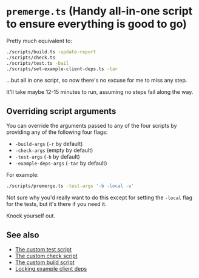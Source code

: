 # `premerge.ts` (Handy all-in-one script to ensure everything is good to go)

Pretty much equivalent to:

```sh
./scripts/build.ts -update-report
./scripts/check.ts
./scripts/test.ts -bail
./scripts/set-example-client-deps.ts -tar
```

...but all in one script, so now there's no excuse for me to miss any step.

It'll take maybe 12-15 minutes to run, assuming no steps fail along the way.

## Overriding script arguments

You can override the arguments passed to any of the four scripts by providing any of the following four flags:
- `-build-args` (`-r` by default)
- `-check-args` (empty by default)
- `-test-args` (`-b` by default)
- `-example-deps-args` (`-tar` by default)

For example:

```sh
./scripts/premerge.ts -test-args '-b -local -u'
```

Not sure why you'd really want to do this except for setting the `-local` flag for the tests, but it's there if you need it.

Knock yourself out.

## See also

- [The custom test script](./test.ts.md)
- [The custom check script](./check.ts.md)
- [The custom build script](./build.ts.md)
- [Locking example client deps](./set-example-client-deps.ts.md)
